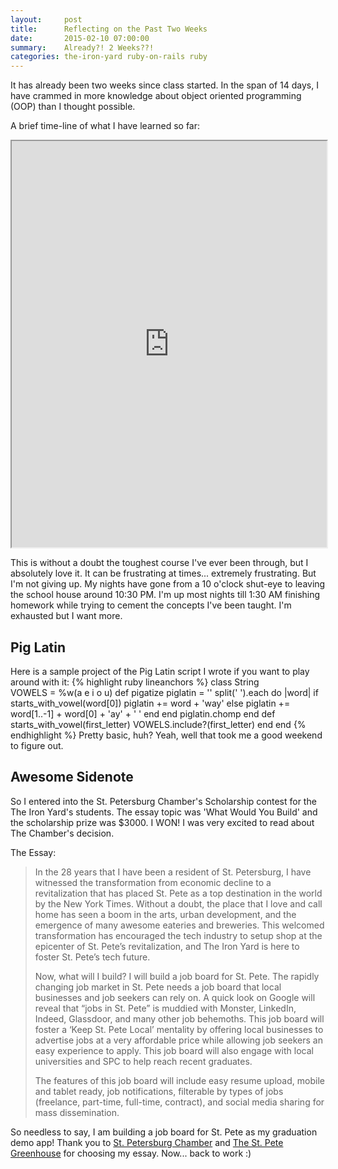 ```yaml
---
layout:     post
title:      Reflecting on the Past Two Weeks
date:       2015-02-10 07:00:00
summary:    Already?! 2 Weeks??!
categories: the-iron-yard ruby-on-rails ruby
---
```


It has already been two weeks since class started. In the span of 14 days, I have crammed in more knowledge about object oriented programming (OOP) than I thought possible.

A brief time-line of what I have learned so far:

<iframe src="http://cdn.knightlab.com/libs/timeline/latest/embed/index.html?source=0AjbUkbWZW6i_dHJ3VURneFRDTjdyZzZqMVJPZ25UX0E&amp;font=DroidSerif-DroidSans&amp;maptype=toner&amp;lang=en&amp;height=650" width="100%" height="650" frameborder="1"></iframe>

This is without a doubt the toughest course I've ever been through, but I absolutely love it. It can be frustrating at times... extremely frustrating. But I'm not giving up. My nights have gone from a 10 o'clock shut-eye to leaving the school house around 10:30 PM. I'm up most nights till 1:30 AM finishing homework while trying to cement the concepts I've been taught. I'm exhausted but I want more.

## Pig Latin
Here is a sample project of the Pig Latin script I wrote if you want to play around with it:
{% highlight ruby lineanchors %}
class String  
  VOWELS =  %w(a e i o u)
  def pigatize
    piglatin = ''
    split(' ').each do |word|
      if starts_with_vowel(word[0])
        piglatin += word + 'way'
      else
        piglatin += word[1..-1] + word[0] + 'ay' + ' '
      end
    end
    piglatin.chomp
  end
  def starts_with_vowel(first_letter)
    VOWELS.include?(first_letter)
  end
end
{% endhighlight %}
Pretty basic, huh? Yeah, well that took me a good weekend to figure out.

## Awesome Sidenote
So I entered into the St. Petersburg Chamber's Scholarship contest for the The Iron Yard's students. The essay topic was 'What Would You Build' and the scholarship prize was $3000. I WON! I was very excited to read about The Chamber's decision.

The Essay:

> In the 28 years that I have been a resident of St. Petersburg, I have witnessed the transformation from economic decline to a revitalization that has placed St. Pete as a top destination in the world by the New York Times. Without a doubt, the place that I love and call home has seen a boom in the arts, urban development, and the emergence of many awesome eateries and breweries. This welcomed transformation has encouraged the tech industry to setup shop at the epicenter of St. Pete’s revitalization, and The Iron Yard is here to foster St. Pete’s tech future.
>
> Now, what will I build? I will build a job board for St. Pete. The rapidly changing job market in St. Pete needs a job board that local businesses and job seekers can rely on. A quick look on Google will reveal that “jobs in St. Pete” is muddied with Monster, LinkedIn, Indeed, Glassdoor, and many other job behemoths. This job board will foster a ‘Keep St. Pete Local’ mentality by offering local businesses to advertise jobs at a very affordable price while allowing job seekers an easy experience to apply. This job board will also engage with local universities and SPC to help reach recent graduates.
>
> The features of this job board will include easy resume upload, mobile and tablet ready, job notifications, filterable by types of jobs (freelance, part-time, full-time, contract), and social media sharing for mass dissemination.

So needless to say, I am building a job board for St. Pete as my graduation demo app! Thank you to [St. Petersburg Chamber](http://www.stpete.com/) and [The St. Pete Greenhouse](http://stpetegreenhouse.org/) for choosing my essay. Now... back to work :)
